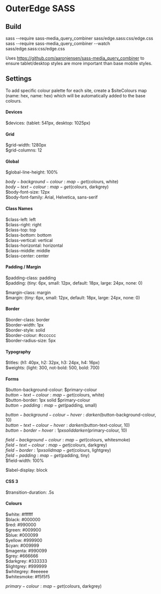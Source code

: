 # OuterEdge SASS

## Build
sass --require sass-media_query_combiner sass/edge.sass:css/edge.css
sass --require sass-media_query_combiner --watch sass/edge.sass:css/edge.css

Uses https://github.com/aaronjensen/sass-media_query_combiner to ensure tablet/desktop styles are more important than base mobile styles.

## Settings

To add specific colour palette for each site, create a $siteColours map (name: hex, name: hex) which will be automatically added to the base colours.

#### Devices
$devices: (tablet: 541px, desktop: 1025px)

#### Grid
$grid-width: 1280px  
$grid-columns: 12  

#### Global
$global-line-height: 100%  

$body-background-colour: map-get($colours, white)  
$body-text-colour: map-get($colours, darkgrey)  
$body-font-size: 12px  
$body-font-family: Arial, Helvetica, sans-serif  

#### Class Names
$class-left: left  
$class-right: right  
$class-top: top  
$class-bottom: bottom  
$class-vertical: vertical  
$class-horizontal: horizontal  
$class-middle: middle  
$class-center: center  

#### Padding / Margin
$padding-class: padding  
$padding: (tiny: 6px, small: 12px, default: 18px, large: 24px, none: 0)  

$margin-class: margin  
$margin: (tiny: 6px, small: 12px, default: 18px, large: 24px, none: 0)  

#### Border
$border-class: border  
$border-width: 1px  
$border-style: solid  
$border-colour: #cccccc  
$border-radius-size: 5px  

#### Typography
$titles: (h1: 40px, h2: 32px, h3: 24px, h4: 16px)  
$weights: (light: 300, not-bold: 500, bold: 700)  

#### Forms
$button-background-colour: $primary-colour  
$button-text-colour: map-get($colours, white)  
$button-border: 1px solid $primary-colour  
$button-padding: map-get($padding, small)  

$button-background-colour-hover: darken($button-background-colour, 10)  
$button-text-colour-hover: darken($button-text-colour, 10)  
$button-border-hover: 1px solid darken($primary-colour, 10)  

$field-background-colour: map-get($colours, whitesmoke)  
$field-text-colour: map-get($colours, darkgrey)  
$field-border: 1px solid map-get($colours, lightgrey)  
$field-padding: map-get($padding, tiny)  
$field-width: 100%  

$label-display: block  

#### CSS 3
$transition-duration: .5s  

#### Colours
$white: #ffffff  
$black: #000000  
$red: #990000  
$green: #009900  
$blue: #000099  
$yellow: #999900  
$cyan: #009999  
$magenta: #990099  
$grey: #666666  
$darkgrey: #333333  
$lightgrey: #999999  
$whitegrey: #eeeeee  
$whitesmoke: #f5f5f5  

$primary-colour: map-get($colours, darkgrey)  
